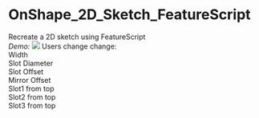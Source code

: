 # OnShape_2D_Sketch_FeatureScript
Recreate a 2D sketch using FeatureScript\
*Demo:*
![](images/plate.gif)
Users change change:\
Width\
Slot Diameter\
Slot Offset\
Mirror Offset\
Slot1 from top\
Slot2 from top\
Slot3 from top
